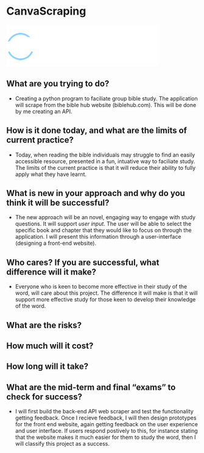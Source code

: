 # CanvaScraping
![alt text](image.png)

What are you trying to do? 
- 
- Creating a python program to faciliate group bible study. The application will scrape from the bible hub website (biblehub.com). This will be done by me creating an API. 

How is it done today, and what are the limits of current practice?
- 
- Today, when reading the bible individuals may struggle to find an easily accessible resource, presented in a fun, intuative way to faciliate study. The limits of the current practice is that it will reduce their ability to fully apply what they have learnt. 

What is new in your approach and why do you think it will be successful?
- 
- The new approach will be an novel, engaging way to engage with study questions. It will support _user input_. The user will be able to select the specific book and chapter that they would like to focus on through the application. I will present this information through a user-interface (designing a front-end website).

Who cares? If you are successful, what difference will it make?
-  
- Everyone who is keen to become more effective in their study of the word, will care about this project. The difference it will make is that it will support more effective study for those keen to develop their knowledge of the word.  

What are the risks?
- 

How much will it cost?
- 

How long will it take?
- 

What are the mid-term and final “exams” to check for success? 
- 
- I will first build the back-end API web scraper and test the functionality getting feedback. Once I recieve feedback, I will then design prototypes for the front end website, again getting feedback on the user experience and user interface. If users respond postively to this, for instance stating that the website makes it much easier for them to study the word, then I will classify this project as a success. 